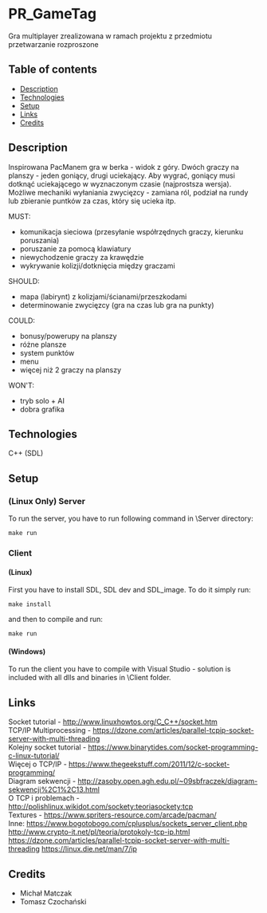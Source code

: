 # PR_GameTag
Gra multiplayer zrealizowana w ramach projektu z przedmiotu przetwarzanie rozproszone

## Table of contents
* [Description](#description)
* [Technologies](#technologies)
* [Setup](#setup)
* [Links](#links)
* [Credits](#credits)

## Description

Inspirowana PacManem gra w berka - widok z góry. Dwóch graczy na planszy - jeden goniący, drugi uciekający. Aby wygrać, goniący musi dotknąć uciekającego w wyznaczonym czasie (najprostsza wersja). Możliwe mechaniki wyłaniania zwycięzcy - zamiana ról, podział na rundy lub zbieranie puntków za czas, który się ucieka itp.

MUST:
- komunikacja sieciowa (przesyłanie współrzędnych graczy, kierunku poruszania)
- poruszanie za pomocą klawiatury
- niewychodzenie graczy za krawędzie
- wykrywanie kolizji/dotknięcia między graczami

SHOULD:
- mapa (labirynt) z kolizjami/ścianami/przeszkodami
- determinowanie zwycięzcy (gra na czas lub gra na punkty)

COULD:
- bonusy/powerupy na planszy
- różne plansze
- system punktów
- menu
- więcej niż 2 graczy na planszy

WON'T:
- tryb solo + AI
- dobra grafika

## Technologies
C++ (SDL)

## Setup
### (Linux Only) Server
To run the server, you have to run following command in \Server directory:
```
make run
```
### Client
#### (Linux)
First you have to install SDL, SDL dev and SDL_image. To do it simply run:
```
make install
```
and then to compile and run:
```
make run
```
#### (Windows)
To run the client you have to compile with Visual Studio - solution is included with all dlls and binaries in \Client folder.

## Links
Socket tutorial - http://www.linuxhowtos.org/C_C++/socket.htm <br>
TCP/IP Multiprocessing - https://dzone.com/articles/parallel-tcpip-socket-server-with-multi-threading <br>
Kolejny socket tutorial - https://www.binarytides.com/socket-programming-c-linux-tutorial/ <br>
Więcej o TCP/IP - https://www.thegeekstuff.com/2011/12/c-socket-programming/ <br>
Diagram sekwencji - http://zasoby.open.agh.edu.pl/~09sbfraczek/diagram-sekwencji%2C1%2C13.html <br>
O TCP i problemach - http://polishlinux.wikidot.com/sockety:teoriasockety:tcp <br>
Textures - https://www.spriters-resource.com/arcade/pacman/<br>
Inne:
https://www.bogotobogo.com/cplusplus/sockets_server_client.php
http://www.crypto-it.net/pl/teoria/protokoly-tcp-ip.html
https://dzone.com/articles/parallel-tcpip-socket-server-with-multi-threading
https://linux.die.net/man/7/ip


## Credits
- Michał Matczak
- Tomasz Czochański
